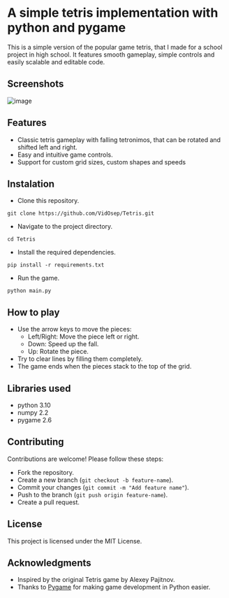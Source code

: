 # A simple tetris implementation with python and pygame

This is a simple version of the popular game tetris, that I made for a school project in high school. It features smooth gameplay, simple controls and easily scalable and editable code.

## Screenshots

![image](https://github.com/user-attachments/assets/004f6fd3-00fb-4b91-ab8d-c2e4b76c3740)

## Features
- Classic tetris gameplay with falling tetronimos, that can be rotated and shifted left and right.
- Easy and intuitive game controls.
- Support for custom grid sizes, custom shapes and speeds

## Instalation
- Clone this repository.

```
git clone https://github.com/VidOsep/Tetris.git
```

- Navigate to the project directory.

```
cd Tetris
```

- Install the required dependencies.

```
pip install -r requirements.txt
```

- Run the game.

```
python main.py
```

## How to play
- Use the arrow keys to move the pieces:
  - Left/Right: Move the piece left or right.
  - Down: Speed up the fall.
  - Up: Rotate the piece.
- Try to clear lines by filling them completely.
- The game ends when the pieces stack to the top of the grid.

## Libraries used
- python 3.10
- numpy 2.2
- pygame 2.6

## Contributing
Contributions are welcome! Please follow these steps:
- Fork the repository.
- Create a new branch (`git checkout -b feature-name`).
- Commit your changes (`git commit -m "Add feature name"`).
- Push to the branch (`git push origin feature-name`).
- Create a pull request.

## License
This project is licensed under the MIT License.

## Acknowledgments
- Inspired by the original Tetris game by Alexey Pajitnov.
- Thanks to [Pygame](https://www.pygame.org/) for making game development in Python easier.
